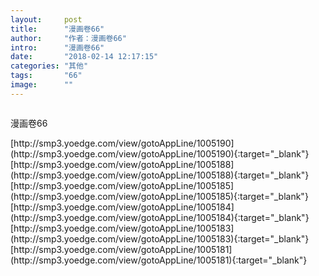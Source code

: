 ```yaml
---
layout:     post
title:      "漫画卷66"
author:     "作者：漫画卷66"
intro:      "漫画卷66"
date:       "2018-02-14 12:17:15"
categories: "其他"
tags:       "66"
image:      ""
---
```

<div style="text-align: center">
<p><img src=""/></p>
</div>
<p class="post-meta">
<span>漫画卷66</span>
</p>
[http://smp3.yoedge.com/view/gotoAppLine/1005190](http://smp3.yoedge.com/view/gotoAppLine/1005190){:target="_blank"}
[http://smp3.yoedge.com/view/gotoAppLine/1005188](http://smp3.yoedge.com/view/gotoAppLine/1005188){:target="_blank"}
[http://smp3.yoedge.com/view/gotoAppLine/1005185](http://smp3.yoedge.com/view/gotoAppLine/1005185){:target="_blank"}
[http://smp3.yoedge.com/view/gotoAppLine/1005184](http://smp3.yoedge.com/view/gotoAppLine/1005184){:target="_blank"}
[http://smp3.yoedge.com/view/gotoAppLine/1005183](http://smp3.yoedge.com/view/gotoAppLine/1005183){:target="_blank"}
[http://smp3.yoedge.com/view/gotoAppLine/1005181](http://smp3.yoedge.com/view/gotoAppLine/1005181){:target="_blank"}



